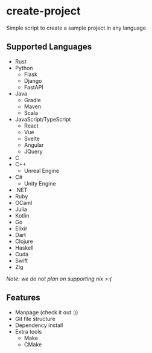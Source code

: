 # create-project
Simple script to create a sample project in any language

## Supported Languages
- Rust
- Python
    - Flask
    - Django
    - FastAPI
- Java
    - Gradle
    - Maven
    - Scala
- JavaScript/TypeScript
    - React
    - Vue
    - Svelte
    - Angular
    - JQuery
- C
- C++
    - Unreal Engine
- C#
    - Unity Engine
- .NET
- Ruby
- OCaml
- Julia
- Kotlin
- Go
- Elixir
- Dart
- Clojure
- Haskell
- Cuda
- Swift
- Zig

*Note: we do not plan on supporting nix >:(*

## Features
- Manpage (check it out :))
- Git file structure
- Dependency install
- Extra tools
    - Make
    - CMake
